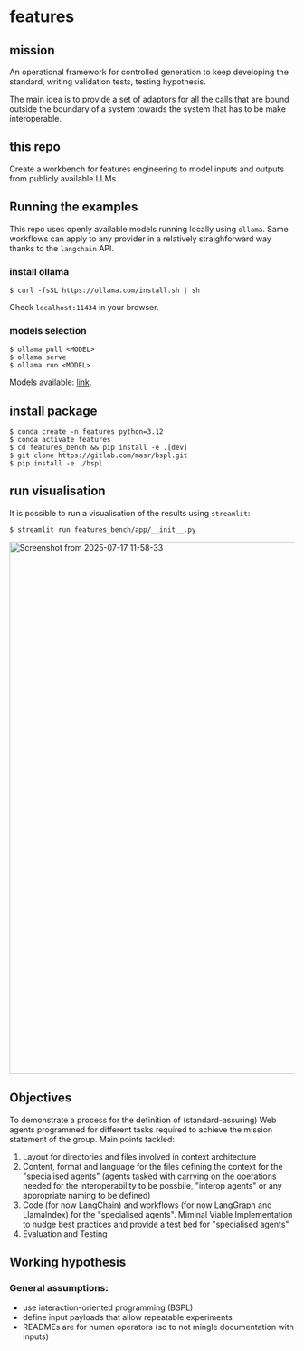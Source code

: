 # features

## mission
An operational framework for controlled generation to keep developing the standard, writing validation tests, testing hypothesis.

The main idea is to provide a set of adaptors for all the calls that are bound outside the boundary of a system
 towards the system that has to be make interoperable.

## this repo
Create a workbench for features engineering to model inputs and outputs from publicly available LLMs.

## Running the examples

This repo uses openly available models running locally using `ollama`. Same workflows can apply to any provider in a relatively straighforward way thanks to the `langchain` API.

### install ollama

```
$ curl -fsSL https://ollama.com/install.sh | sh
```
Check `localhost:11434` in your browser.

### models selection

```
$ ollama pull <MODEL>
$ ollama serve
$ ollama run <MODEL>
```
Models available: [link](https://ollama.com/library).

## install package

```
$ conda create -n features python=3.12
$ conda activate features
$ cd features_bench && pip install -e .[dev]
$ git clone https://gitlab.com/masr/bspl.git
$ pip install -e ./bspl
```

## run visualisation
It is possible to run a visualisation of the results using `streamlit`:
```
$ streamlit run features_bench/app/__init__.py
```

<img width="1576" height="939" alt="Screenshot from 2025-07-17 11-58-33" src="https://github.com/user-attachments/assets/ea259775-0f8f-4a9a-9cac-59e36f5a9bcb" />


## Objectives

To demonstrate a process for the definition of (standard-assuring) Web agents programmed for different tasks required
to achieve the mission statement of the group. Main points tackled:
1. Layout for directories and files involved in context architecture
2. Content, format and language for the files defining the context for the "specialised agents" (agents tasked with carrying on the operations needed for the interoperability to be possbile, "interop agents" or any appropriate naming to be defined)
3. Code (for now LangChain) and workflows (for now LangGraph and LlamaIndex) for the "specialised agents". Miminal Viable Implementation to nudge best practices and provide a test bed for "specialised agents"
4. Evaluation and Testing

## Working hypothesis

### **General** assumptions:
* use interaction-oriented programming (BSPL)
* define input payloads that allow repeatable experiments
* READMEs are for human operators (so to not mingle documentation with inputs)
